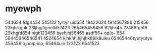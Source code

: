 # myewph
544654
fdg4454
545122
tyrtyr
uio654
18422024
1914567896
215456
22kjhjkghk
23ljhgjfgjoolkl57423
265465456456
62ljhk45
27486fght6
29khgfd654
high123456
byehjhj56465
asdf56+
op[o-'654
56445646546541
4524654
kjhkhhjhjhjhk89ik8uiku
65465446tyutyutyu
456456
o;poip;iop;
65464uio
123123
6541523

